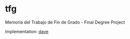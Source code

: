 # tfg
Memoria del Trabajo de Fin de Grado - Final Degree Project

Implementation: [dave](https://github.com/ershimen/dave)